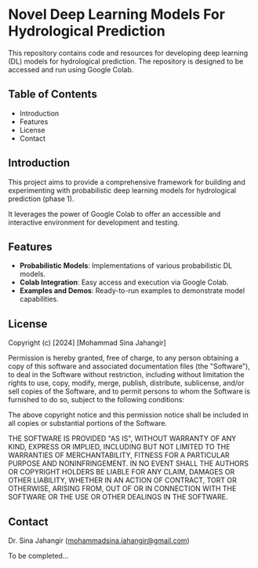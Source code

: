 # Novel Deep Learning Models For Hydrological Prediction

This repository contains code and resources for developing deep learning (DL) models for hydrological prediction. The repository is designed to be accessed and run using Google Colab.

## Table of Contents
- Introduction
- Features
- License
- Contact

## Introduction
This project aims to provide a comprehensive framework for building and experimenting with probabilistic deep learning models for hydrological prediction (phase 1).

It leverages the power of Google Colab to offer an accessible and interactive environment for development and testing.

## Features
- **Probabilistic Models**: Implementations of various probabilistic DL models.
- **Colab Integration**: Easy access and execution via Google Colab.
- **Examples and Demos**: Ready-to-run examples to demonstrate model capabilities.

## License
Copyright (c) [2024] [Mohammad Sina Jahangir]

Permission is hereby granted, free of charge, to any person obtaining a copy
of this software and associated documentation files (the "Software"), to deal
in the Software without restriction, including without limitation the rights
to use, copy, modify, merge, publish, distribute, sublicense, and/or sell
copies of the Software, and to permit persons to whom the Software is
furnished to do so, subject to the following conditions:

The above copyright notice and this permission notice shall be included in
all copies or substantial portions of the Software.

THE SOFTWARE IS PROVIDED "AS IS", WITHOUT WARRANTY OF ANY KIND, EXPRESS OR
IMPLIED, INCLUDING BUT NOT LIMITED TO THE WARRANTIES OF MERCHANTABILITY,
FITNESS FOR A PARTICULAR PURPOSE AND NONINFRINGEMENT. IN NO EVENT SHALL THE
AUTHORS OR COPYRIGHT HOLDERS BE LIABLE FOR ANY CLAIM, DAMAGES OR OTHER
LIABILITY, WHETHER IN AN ACTION OF CONTRACT, TORT OR OTHERWISE, ARISING FROM,
OUT OF OR IN CONNECTION WITH THE SOFTWARE OR THE USE OR OTHER DEALINGS IN
THE SOFTWARE.

## Contact
Dr. Sina Jahangir (mohammadsina.jahangir@gmail.com)

To be completed...
